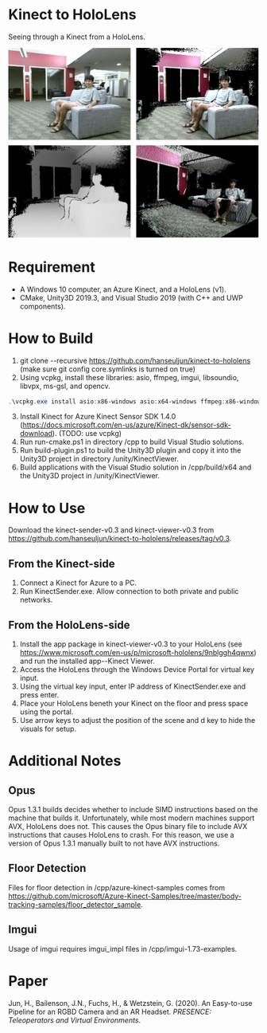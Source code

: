 # Kinect to HoloLens
Seeing through a Kinect from a HoloLens.

![a figure from paper](kinect-to-hololens.jpg)

# Requirement
- A Windows 10 computer, an Azure Kinect, and a HoloLens (v1).
- CMake, Unity3D 2019.3, and Visual Studio 2019 (with C++ and UWP components).

# How to Build
1. git clone --recursive https://github.com/hanseuljun/kinect-to-hololens (make sure git config core.symlinks is turned on true)
2. Using vcpkg, install these libraries: asio, ffmpeg, imgui, libsoundio, libvpx, ms-gsl, and opencv.
```powershell
.\vcpkg.exe install asio:x86-windows asio:x64-windows ffmpeg:x86-windows ffmpeg:x64-windows imgui:x86-windows imgui:x64-windows libsoundio:x86-windows libsoundio:x64-windows libvpx:x86-windows libvpx:x64-windows ms-gsl:x86-windows ms-gsl:x64-windows opencv:x86-windows opencv:x64-windows
```
3. Install Kinect for Azure Kinect Sensor SDK 1.4.0 (https://docs.microsoft.com/en-us/azure/Kinect-dk/sensor-sdk-download). (TODO: use vcpkg)
4. Run run-cmake.ps1 in directory /cpp to build Visual Studio solutions.
5. Run build-plugin.ps1 to build the Unity3D plugin and copy it into the Unity3D project in directory /unity/KinectViewer.
6. Build applications with the Visual Studio solution in /cpp/build/x64 and the Unity3D project in /unity/KinectViewer.

# How to Use
Download the kinect-sender-v0.3 and kinect-viewer-v0.3 from https://github.com/hanseuljun/kinect-to-hololens/releases/tag/v0.3.  

## From the Kinect-side
1. Connect a Kinect for Azure to a PC.
2. Run KinectSender.exe. Allow connection to both private and public networks.

## From the HoloLens-side
1. Install the app package in kinect-viewer-v0.3 to your HoloLens (see https://www.microsoft.com/en-us/p/microsoft-hololens/9nblggh4qwnx) and run the installed app--Kinect Viewer.
2. Access the HoloLens through the Windows Device Portal for virtual key input.
3. Using the virtual key input, enter IP address of KinectSender.exe and press enter.
4. Place your HoloLens beneth your Kinect on the floor and press space using the portal.
5. Use arrow keys to adjust the position of the scene and d key to hide the visuals for setup.

# Additional Notes

## Opus
Opus 1.3.1 builds decides whether to include SIMD instructions based on the machine that builds it. Unfortunately, while most modern machines support AVX, HoloLens does not. This causes the Opus binary file to include AVX instructions that causes HoloLens to crash. For this reason, we use a version of Opus 1.3.1 manually built to not have AVX instructions.

## Floor Detection
Files for floor detection in /cpp/azure-kinect-samples comes from https://github.com/microsoft/Azure-Kinect-Samples/tree/master/body-tracking-samples/floor_detector_sample.

## Imgui
Usage of imgui requires imgui_impl files in /cpp/imgui-1.73-examples.

# Paper
Jun, H., Bailenson, J.N., Fuchs, H., & Wetzstein, G. (2020). An Easy-to-use Pipeline for an RGBD Camera and an AR Headset. *PRESENCE: Teleoperators and Virtual Environments*.
